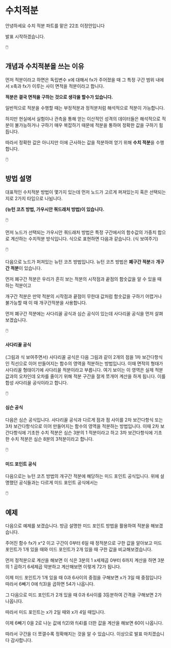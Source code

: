 # 수치적분

안녕하세요 수치 적분 파트를 맡은 22조 이정안입니다  

발표 시작하겠습니다.

🖱️

## 개념과 수치적분을 쓰는 이유

먼저 적분이라고 하면은 독립변수 x에 대해서 fx가 주어졌을 때 그 특정 구간 범위 내에서 x축과 fx가 이루는 사이 면적을 적분이라고 합니다.

**적분은 결국 면적을 구하는 것으로 생각을 할수가 있습니다.**

일반적으로 적분을 수행할 때는 부정적분과 정적분처럼 해석적으로 적분이 가능합니다.  

하지만 현실에서 실험이나 관측을 통해 얻는 이산적인 성격의 데이터들은 해석적으로 적분이 불가능하거나 구하기 매우 복잡하기 때문에 적분을 통하여 정확한 값을 구하기 힘듭니다.

따라서 정확한 값은 아니지만 이에 근사하는 값을 적분하여 얻기 위해 **수치 적분**을 수행합니다.

🖱️

## 방법 설명

대표적인 수치적분 방법이 몇가지 있는데
먼저 노드가 고르게 퍼져있는지 혹은 선택되는지로
2가지 타입으로 나뉩니다.

**(뉴턴 코츠 방법, 가우시안 쿼드래처 방법)이 있습니다.**  

🖱️

먼저 노드가 선택되는 가우시안 쿼드래처 방법은 특정 구간에서의
함수값의 가중치 합으로 계산하는 수치적분 방식입니다.
식으로 표현하면 다음과 같습니다.
(식 보여주기)

🖱️

다음으로 노드가 퍼져있는 뉴턴 코츠 방법입니다.
뉴턴 코츠 방법은 **폐구간 적분**과 **개구간 적분**이 있습니다.

먼저 폐구간 적분은 우리가 흔히 보는 적분의 시작점과 끝점의 함숫값을 알 수 있을 때 하는 적분이고

개구간 적분은 만약 적분의 시작점과 끝점이 무한대 값처럼 함숫값을 구하기 어렵거나 불가능할 때 이 때 개구간적분을 사용합니다.

먼저 폐구간 적분에는 사다리꼴 공식과 심슨 공식이 있는데
사다리꼴 공식을 먼저 살펴보겠습니다.

🖱️

#### 사다리꼴 공식

(그림과 식 보여주면서) 사다리꼴 공식은 다음 그림과 같이
2개의 점을 1차 보간다항식인 직선으로 이어 만들어지는 함수의 영역을 적분하는 방법입니다. 이때 면적의 형태가 사다리꼴 형태이기에 사다리꼴 적분이라고 부릅니다.
여기 보이는 이 영역은 실제 적분 값과의 오차인데 오차를 줄이기 위해 적분 구간을 잘게 쪼개어 계산을 하게 됩니다. 이를 합성 사다리꼴 공식이라고 합니다.

🖱️

#### 심슨 공식

다음은 심슨 공식입니다.
사다리꼴 공식과 다르게 점과 점 사이를 2차 보간다항식 또는 3차 보간다항식으로 이어 만들어지는 함수의 영역을 적분하는 방법입니다.
이때 2차 보간다항식에 기초한 수치 적분은 심슨 3분의 1 적분이라고 하고
3차 보간다항식에 기초한 수치 적분은 심슨 8분의 3적분이라고 합니다.

🖱️

#### 미드 포인트 공식

다음으로는 뉴턴 코츠 방법의 개구간 적분에 해당하는
미드 포인트 공식입니다.
위에 설명했던 공식들과는 다르게 미드 포인트 공식에서는

🖱️

## 예제

다음으로 예제를 보겠습니다.
방금 설명한 미드 포인트 방법을 활용하여 적분을 해보겠습니다.

주어진 함수 fx가 x^2 이고 구간이 0부터 6일 때
정적분으로 구한 값을 알아보고
미드 포인트가 1개 있을 때와 미드 포인트가 2개 있을 때 구한 값을 비교해보겠습니다.

먼저 정적분으로 계산을 해보면
이 식은 3분의 1 x세제곱 0부터 6까지
계산을 하면 3분의 1 곱하기 6세제곱
약분하고 계산해보면 이렇게 72가 됩니다.

이제 미드 포인트가 1개 있을 때
0과 6사이의 중점을 구해보면 x가 3일 때 중점입니다
따라서 6빼기 0에 f(3)을 곱하면 54가 나옵니다.

그 다음으로 미드 포인트가 2개 있을 때
0과 6사이를 3등분하여 간격을 구해보면 2가 나옵니다.

따라서 미드 포인트는 x가 2일 때와 x가 4일 때입니다.

이제 6빼기 0을 2로 나눈 값에 f(2)와 f(4)를 더한 값을 계산을 해보면 60이 나옵니다.

따라서 구간을 더 쪼갤수록 정확해지는 것을 알 수 있습니다.
이상으로 발표 마치겠습니다 감사합니다.
